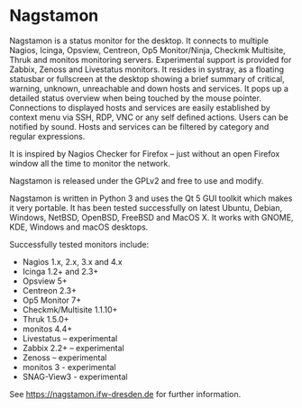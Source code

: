 Nagstamon
=========

Nagstamon is a status monitor for the desktop. It connects to multiple Nagios, Icinga, Opsview, Centreon, Op5 Monitor/Ninja, Checkmk Multisite, Thruk and monitos monitoring servers. Experimental support is provided for Zabbix, Zenoss and Livestatus monitors. It resides in systray, as a floating statusbar or fullscreen at the desktop showing a brief summary of critical, warning, unknown, unreachable and down hosts and services. It pops up a detailed status overview when being touched by the mouse pointer. Connections to displayed hosts and services are easily established by context menu via SSH, RDP, VNC or any self defined actions. Users can be notified by sound. Hosts and services can be filtered by category and regular expressions.

It is inspired by Nagios Checker for Firefox – just without an open Firefox window all the time to monitor the network.

Nagstamon is released under the GPLv2 and free to use and modify.

Nagstamon is written in Python 3 and uses the Qt 5 GUI toolkit which makes it very portable. It has been tested successfully on latest Ubuntu, Debian, Windows, NetBSD, OpenBSD, FreeBSD and MacOS X.
It works with GNOME, KDE, Windows and macOS desktops.

Successfully tested monitors include:

 - Nagios 1.x, 2.x, 3.x and 4.x
 - Icinga 1.2+ and 2.3+
 - Opsview 5+
 - Centreon 2.3+
 - Op5 Monitor 7+
 - Checkmk/Multisite 1.1.10+
 - Thruk 1.5.0+
 - monitos 4.4+
 - Livestatus – experimental
 - Zabbix 2.2+ – experimental
 - Zenoss – experimental
 - monitos 3 - experimental
 - SNAG-View3 - experimental

See https://nagstamon.ifw-dresden.de for further information.
